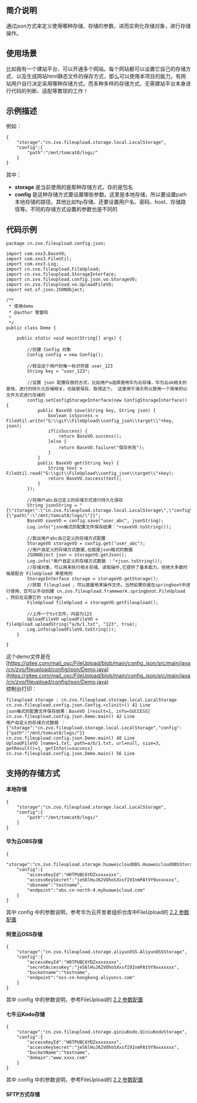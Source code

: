 ## 简介说明
通过json方式来定义使用哪种存储、存储的参数，进而实例化存储对象，进行存储操作。  

## 使用场景
比如我有一个建站平台，可以开通多个网站。每个网站都可以设置它自己的存储方式、以及生成网站html静态文件的保存方式，那么可以使用本项目的能力，有网站用户自行决定采用哪种存储方式。而多种多样的存储方式，无需建站平台本身进行代码的判断、适配等繁琐的工作！

## 示例描述
例如：  

````
{
    "storage":"cn.zvo.fileupload.storage.local.LocalStorage",
    "config":{
        "path":"/mnt/tomcat8/logs/"
    }
}
````
其中：
* **storage** 是当前使用的是那种存储方式，存的是包名
* **config** 是这种存储方式要设置哪些参数。这里是本地存储，所以要设置path本地存储的路径。其他比如ftp存储，还要设置用户名、密码、host、存储路径等。不同的存储方式设置的参数也是不同的

## 代码示例

````
package cn.zvo.fileupload.config.json;

import com.xnx3.BaseVO;
import com.xnx3.FileUtil;
import com.xnx3.Log;
import cn.zvo.fileupload.FileUpload;
import cn.zvo.fileupload.StorageInterface;
import cn.zvo.fileupload.config.json.vo.StorageVO;
import cn.zvo.fileupload.vo.UploadFileVO;
import net.sf.json.JSONObject;

/**
 * 使用demo
 * @author 管雷鸣
 *
 */
public class Demo {
	
	public static void main(String[] args) {
		
		//创建 Config 对象
		Config config = new Config();
		
		//假设这个用户的唯一标识符是 user_123
		String key = "user_123";
		
		//设置 json 配置存放的方式，比如用户a选择使用华为云存储，华为云ak相关的是啥，进行的持久化存储相关，也就是保存、取得这个。 这里用于演示所以使用一个简单的以文件方式进行存储的
		config.setConfigStorageInterface(new ConfigStorageInterface() {
			public BaseVO save(String key, String json) {
				boolean isSuccess = FileUtil.write("G:\\git\\FileUpload\\config_json\\target\\"+key, json);
				if(isSuccess) {
					return BaseVO.success();
				}else {
					return BaseVO.failure("保存失败");
				}
			}
			public BaseVO get(String key) {
				String text = FileUtil.read("G:\\git\\FileUpload\\config_json\\target\\"+key);
				return BaseVO.success(text);
			}
		});
		
		//将用户abc自己定义的存储方式进行持久化保存
		String jsonString = "{\"storage\":\"cn.zvo.fileupload.storage.local.LocalStorage\",\"config\":{\"path\":\"/mnt/tomcat8/logs/\"}}";
		BaseVO saveVO = config.save("user_abc", jsonString);
		Log.info("json格式的配置文件保存结果："+saveVO.toString());
		
		//取出用户abc自己定义的存储方式配置
		StorageVO storageVO = config.get("user_abc");
		//用户自定义的存储方式数据,也就是json格式的数据
		JSONObject json = storageVO.getJson();
		Log.info("用户自定义的存储方式数据 ："+json.toString());
		//存储对象，可以用来执行相关存储、读取操作,它提供了基本能力，但绝大多数时候是配合 FileUpload 来使用的
		StorageInterface storage = storageVO.getStorage();
		//获取 fileupload ，可以直接用来操作文件。当然如果你是在springboot中进行使用，您可以手动创建 cn.zvo.fileupload.framework.springboot.FileUpload ，然后在设置它的 storage
		FileUpload fileUpload = storageVO.getFileupload();
		
		//上传一个txt文件，内容为123
		UploadFileVO uploadFileVO = fileUpload.uploadString("a/b/1.txt", "123", true);
		Log.info(uploadFileVO.toString());
	}
	
}

````

这个demo文件是在 [https://gitee.com/mail_osc/FileUpload/blob/main/config_json/src/main/java/cn/zvo/fileupload/config/json/Demo.java](https://gitee.com/mail_osc/FileUpload/blob/main/config_json/src/main/java/cn/zvo/fileupload/config/json/Demo.java)  
控制台打印：

````
fileupload storage : cn.zvo.fileupload.storage.local.LocalStorage 	 cn.zvo.fileupload.config.json.Config.<clinit>() 41 Line
json格式的配置文件保存结果：BaseVO [result=1, info=SUCCESS] 	 cn.zvo.fileupload.config.json.Demo.main() 42 Line
用户自定义的存储方式数据 ：{"storage":"cn.zvo.fileupload.storage.local.LocalStorage","config":{"path":"/mnt/tomcat8/logs/"}} 	 cn.zvo.fileupload.config.json.Demo.main() 48 Line
UploadFileVO [name=1.txt, path=a/b/1.txt, url=null, size=3, getResult()=1, getInfo()=success] 	 cn.zvo.fileupload.config.json.Demo.main() 56 Line

````

## 支持的存储方式
#### 本地存储
````
{
    "storage":"cn.zvo.fileupload.storage.local.LocalStorage",
    "config":{
        "path":"/mnt/tomcat8/logs/"
    }
}
````

#### 华为云OBS存储

````
{
    "storage":"cn.zvo.fileupload.storage.huaweicloudOBS.HuaweicloudOBSStorage",
    "config":{
        "accessKeyId":"H0TPUBC6YDZxxxxxxxx",
        "accessKeySecret":"je56lHuJ62VOhoSXxsfI9InmPAtVY9xxxxxxx",
        "obsname":"testname",
        "endpoint":"obs.cn-north-4.myhuaweicloud.com"
    }
}
````
其中 config 中的参数说明，参考华为云开发者组织仓库中FileUpload的 [2.2 参数配置](https://gitee.com/HuaweiCloudDeveloper/file-upload#22-%E5%8F%82%E6%95%B0%E9%85%8D%E7%BD%AE)

#### 阿里云OSS存储
````
{
    "storage":"cn.zvo.fileupload.storage.aliyunOSS.AliyunOSSStorage",
    "config":{
        "accessKeyId":"H0TPUBC6YDZxxxxxxxx",
        "secretAccessKey":"je56lHuJ62VOhoSXxsfI9InmPAtVY9xxxxxxx",
        "bucketname":"testname",
        "endpoint":"oss-cn-hongkong.aliyuncs.com"
    }
}
````
其中 config 中的参数说明，参考FileUpload的 [2.2 参数配置](https://gitee.com/mail_osc/FileUpload/tree/main/storage_aliyunOSS#22-%E4%BB%A3%E7%A0%81%E4%B8%AD%E4%BD%BF%E7%94%A8)

#### 七牛云Kodo存储
````
{
    "storage":"cn.zvo.fileupload.storage.qiniuKodo.QiniuKodoStorage",
    "config":{
        "accessKeyId":"H0TPUBC6YDZxxxxxxxx",
        "accessKeySecret":"je56lHuJ62VOhoSXxsfI9InmPAtVY9xxxxxxx",
        "bucketName":"testname",
        "domain":"www.xxxx.com"
    }
}
````
其中 config 中的参数说明，参考FileUpload的 [2.2 参数配置](https://github.com/xnx3/fileupload-storage-qiniucloudKodo#22-%E5%8F%82%E6%95%B0%E9%85%8D%E7%BD%AE)

#### SFTP方式存储

````

````
